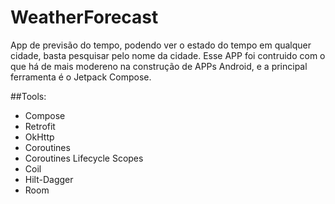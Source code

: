 # WeatherForecast
App de previsão do tempo, podendo ver o estado do tempo em qualquer cidade, basta pesquisar pelo nome da cidade. Esse APP foi contruido com o que há de mais modereno na construção de APPs Android, e a principal ferramenta é o Jetpack Compose.

##Tools:
* Compose
* Retrofit
* OkHttp
* Coroutines
* Coroutines Lifecycle Scopes
* Coil
* Hilt-Dagger
* Room

